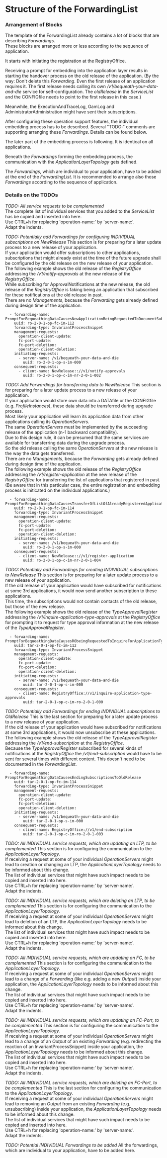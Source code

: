 # Structure of the ForwardingList


### Arrangement of Blocks

The template of the ForwardingList already contains a lot of blocks that are describing _Forwardings_.  
These blocks are arranged more or less according to the sequence of application.  

It starts with initiating the registration at the RegistryOffice.  

Receiving a prompt for embedding into the application layer results in starting the handover process on the old release of the application. (By the way: Don't delete this _Forwarding_. Even the first release of an application requires it. The first release needs calling its own _/v1/bequeath-your-data-and-die_ service for self-configuration. The _oldRelease_ in the _ServiceList_ and the CONFIGfile needs to point to the first release in this case.)  

Meanwhile, the ExecutionAndTraceLog, OamLog and AdministratorAdministration might have sent their subscriptions.  

After configuring these operation support features, the individual embedding process has to be described. Several "TODO:" comments are supporting arranging these _Forwardings_. Details can be found below.  

The later part of the embedding process is following. It is identical on all applications.  

Beneath the _Forwardings_ forming the embedding process, the communication with the _ApplicationLayerTopology_ gets defined.  

The _Forwardings_, which are individual to your application, have to be added at the end of the _ForwardingList_. It is recommended to arrange also those _Forwardings_ according to the sequence of application.  


### Details on the TODOs

_TODO: All service requests to be complemented_  
The complete list of individual services that you added to the _ServiceList_ has be copied and inserted into here.  
Use CTRL+h for replacing 'operation-name:' by 'server-name:'.  
Adapt the indents.  

_TODO: Potentially add Forwardings for configuring INDIVIDUAL subscriptions on NewRelease_
This section is for preparing for a later update process to a new release of your application.  
If your application would offer subscriptions to other applications, subscriptions that might already exist at the time of the future upgrade shall be configured by the old release on the new release of your application.  
The following example shows the old release of the _RegistryOffice_ addressing the _/v1/notify-approvals_ at the new release of the _RegistryOffice_.  
While subscribing for ApprovalNotifications at the new release, the old release of the _RegistryOffice_ is faking being an application that subscribed for these notifications at the old release in past.  
There are no _Managements_, because the _Forwarding_ gets already defined during design time of the application.  
```
  - forwarding-name: PromptForBequeathingDataCausesNewApplicationBeingRequestedToDocumentSubscriptionsForApprovalNotifications
    uuid: ro-2-0-1-op-fc-im-112
    forwarding-type: InvariantProcessSnippet
    management-requests:
      operation-client-update:
      fc-port-update:
      fc-port-deletion:
      operation-client-deletion:
    initiating-requests:
      - server-name: /v1/bequeath-your-data-and-die
        uuid: ro-2-0-1-op-s-im-000
    consequent-requests:
      - client-name: NewRelease:://v1/notify-approvals
        uuid: ro-2-0-1-op-c-im-nr-2-0-1-002
```

_TODO: Add Forwardings for transferring data to NewRelease_
This section is for preparing for a later update process to a new release of your application.  
If your application would store own data into a DATAfile or the CONFIGfile (e.g. _ProfileInstances_), these data should be transferred during upgrade process.  
Most likely your application will learn its application data from other applications calling its _OperationServers_.  
The same _OperationServers_ must be implemented by the succeeding release of the application (n-1 backward compatibility).  
Due to this design rule, it can be presumed that the same services are available for transferring data during the upgrade process.  
So the old release calling the same _OperationServers_ at the new release is the way the data gets transferred.  
There are no _Managements_, because the _Forwarding_ gets already defined during design time of the application.  
The following example shows the old release of the _RegistryOffice_ addressing the _/v1/register-application_ at the new release of the _RegistryOffice_ for transferring the list of applications that registered in past.  
(Be aware that in this particular case, the entire registration and embedding process is initicated on the individual applications.)  
```
  - forwarding-name: PromptForBequeathingDataCausesTransferOfListOfAlreadyRegisteredApplications
    uuid: ro-2-0-1-op-fc-im-114
    forwarding-type: InvariantProcessSnippet
    management-requests:
      operation-client-update:
      fc-port-update:
      fc-port-deletion:
      operation-client-deletion:
    initiating-requests:
      - server-name: /v1/bequeath-your-data-and-die
        uuid: ro-2-0-1-op-s-im-000
    consequent-requests:
      - client-name: NewRelease:://v1/register-application
        uuid: ro-2-0-1-op-c-im-nr-2-0-1-004
```

_TODO: Potentially add Forwardings for creating INDIVIDUAL subscriptions to NewRelease_
This section is for preparing for a later update process to a new release of your application.  
If the old release of your application would have subscribed for notifications at some 3rd applications, it would now send another subscription to these applications.  
This time, the subscriptions would not contain contacts of the old release, but those of the new release.  
The following example shows the old release of the _TypeApprovalRegister_ addressing the _/v1/inquire-application-type-approvals_ at the _RegistryOffice_ for prompting it to request for type approval information at the new release of the _TypeApprovalRegister_.  
```
  - forwarding-name: PromptForBequeathingDataCausesRObeingRequestedToInquireForApplicationTypeApprovalsAtNewTAR
    uuid: tar-2-0-1-op-fc-im-112
    forwarding-type: InvariantProcessSnippet
    management-requests:
      operation-client-update:
      fc-port-update:
      fc-port-deletion:
      operation-client-deletion:
    initiating-requests:
      - server-name: /v1/bequeath-your-data-and-die
        uuid: tar-2-0-1-op-s-im-000
    consequent-requests:
      - client-name: RegistryOffice://v1/inquire-application-type-approvals
        uuid: tar-2-0-1-op-c-im-ro-2-0-1-000
```

_TODO: Potentially add Forwardings for ending INDIVIDUAL subscriptions to OldRelease_
This is the last section for preparing for a later update process to a new release of your application.  
If the old release of your application would have subscribed for notifications at some 3rd applications, it would now unsubscribe at these applications.  
The following example shows the old release of the _TypeApprovalRegister_ addressing the _/v1/end-subscription_ at the _RegistryOffice_.  
Because the _TypeApprovalRegister_ subscribed for several kinds of notifications at the _RegistryOffice_ the _/v1/end-subscription_ would have to be sent for several times with different content. This doesn't need to be documented in the _ForwardingList_.  
```
  - forwarding-name: PromptForBequeathingDataCausesEndingSubscriptionsToOldRelease
    uuid: tar-2-0-1-op-fc-im-114
    forwarding-type: InvariantProcessSnippet
    management-requests:
      operation-client-update:
      fc-port-update:
      fc-port-deletion:
      operation-client-deletion:
    initiating-requests:
      - server-name: /v1/bequeath-your-data-and-die
        uuid: tar-2-0-1-op-s-im-000
    consequent-requests:
      - client-name: RegistryOffice://v1/end-subscription
        uuid: tar-2-0-1-op-c-im-ro-2-0-1-003
```

_TODO: All INDIVIDUAL service requests, which are updating an LTP, to be complemented_
This section is for configuring the communication to the _ApplicationLayerTopology_.  
If receiving a request at some of your individual _OperationServers_ might lead to creation or changing an LTP, the _ApplicationLayerTopology_ needs to be informed about this change.  
The list of individual services that might have such impact needs to be copied and inserted into here.  
Use CTRL+h for replacing 'operation-name:' by 'server-name:'.  
Adapt the indents.  

_TODO: All INDIVIDUAL service requests, which are deleting an LTP, to be complemented_
This section is for configuring the communication to the _ApplicationLayerTopology_.  
If receiving a request at some of your individual _OperationServers_ might lead to deletion of an LTP, the _ApplicationLayerTopology_ needs to be informed about this change.  
The list of individual services that might have such impact needs to be copied and inserted into here.  
Use CTRL+h for replacing 'operation-name:' by 'server-name:'.  
Adapt the indents.  

_TODO: All INDIVIDUAL service requests, which are updating an FC, to be complemented_
This section is for configuring the communication to the _ApplicationLayerTopology_.  
If receiving a request at some of your individual _OperationServers_ might lead to a change of a _Forwarding_ (like e.g. adding a new _Output_) inside your application, the _ApplicationLayerTopology_ needs to be informed about this change.  
The list of individual services that might have such impact needs to be copied and inserted into here.  
Use CTRL+h for replacing 'operation-name:' by 'server-name:'.  
Adapt the indents.  

_TODO: All INDIVIDUAL service requests, which are updating an FC-Port, to be complemented_
This section is for configuring the communication to the _ApplicationLayerTopology_.  
If receiving a request at some of your individual _OperationServers_ might lead to a change of an _Output_ of an existing _Forwarding_ (e.g. redirecting the reaction of an InvariantProcessSnippet) inside your application, the _ApplicationLayerTopology_ needs to be informed about this change.  
The list of individual services that might have such impact needs to be copied and inserted into here.  
Use CTRL+h for replacing 'operation-name:' by 'server-name:'.  
Adapt the indents.  

_TODO: All INDIVIDUAL service requests, which are deleting an FC-Port, to be complemented_
This is the last section for configuring the communication to the _ApplicationLayerTopology_.  
If receiving a request at some of your individual _OperationServers_ might lead to removing an _Output_ from an existing _Forwarding_ (e.g. unsubscribing) inside your application, the _ApplicationLayerTopology_ needs to be informed about this change.  
The list of individual services that might have such impact needs to be copied and inserted into here.  
Use CTRL+h for replacing 'operation-name:' by 'server-name:'.  
Adapt the indents.  

_TODO: Potential INDIVIDUAL Forwardings to be added_
All the forwardings, which are individual to your application, have to be added here.  
